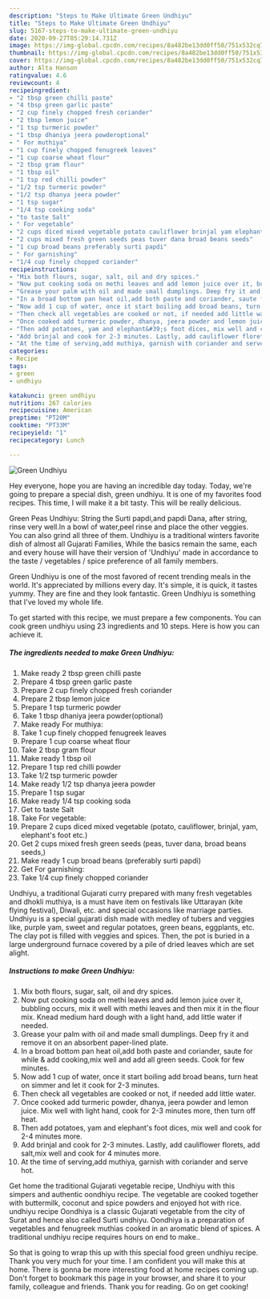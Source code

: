 ```yaml
---
description: "Steps to Make Ultimate Green Undhiyu"
title: "Steps to Make Ultimate Green Undhiyu"
slug: 5167-steps-to-make-ultimate-green-undhiyu
date: 2020-09-27T05:29:14.731Z
image: https://img-global.cpcdn.com/recipes/8a482be13dd0ff50/751x532cq70/green-undhiyu-recipe-main-photo.jpg
thumbnail: https://img-global.cpcdn.com/recipes/8a482be13dd0ff50/751x532cq70/green-undhiyu-recipe-main-photo.jpg
cover: https://img-global.cpcdn.com/recipes/8a482be13dd0ff50/751x532cq70/green-undhiyu-recipe-main-photo.jpg
author: Alta Hanson
ratingvalue: 4.6
reviewcount: 4
recipeingredient:
- "2 tbsp green chilli paste"
- "4 tbsp green garlic paste"
- "2 cup finely chopped fresh coriander"
- "2 tbsp lemon juice"
- "1 tsp turmeric powder"
- "1 tbsp dhaniya jeera powderoptional"
- " For muthiya"
- "1 cup finely chopped fenugreek leaves"
- "1 cup coarse wheat flour"
- "2 tbsp gram flour"
- "1 tbsp oil"
- "1 tsp red chilli powder"
- "1/2 tsp turmeric powder"
- "1/2 tsp dhanya jeera powder"
- "1 tsp sugar"
- "1/4 tsp cooking soda"
- "to taste Salt"
- " For vegetable"
- "2 cups diced mixed vegetable potato cauliflower brinjal yam elephants foot etc"
- "2 cups mixed fresh green seeds peas tuver dana broad beans seeds"
- "1 cup broad beans preferably surti papdi"
- " For garnishing"
- "1/4 cup finely chopped coriander"
recipeinstructions:
- "Mix both flours, sugar, salt, oil and dry spices."
- "Now put cooking soda on methi leaves and add lemon juice over it, bubbling occurs, mix it well with methi leaves and then mix it in the flour mix. Knead medium hard dough with a light hand, add little water if needed."
- "Grease your palm with oil and made small dumplings. Deep fry it and remove it on an absorbent paper-lined plate."
- "In a broad bottom pan heat oil,add both paste and coriander, saute for while &amp; add cooking,mix well and add all green seeds. Cook for few minutes."
- "Now add 1 cup of water, once it start boiling add broad beans, turn heat on simmer and let it cook for 2-3 minutes."
- "Then check all vegetables are cooked or not, if needed add little water."
- "Once cooked add turmeric powder, dhanya, jeera powder and lemon juice. Mix well with light hand, cook for 2-3 minutes more, then turn off heat."
- "Then add potatoes, yam and elephant&#39;s foot dices, mix well and cook for 2-4 minutes more."
- "Add brinjal and cook for 2-3 minutes. Lastly, add cauliflower florets, add salt,mix well and cook for 4 minutes more."
- "At the time of serving,add muthiya, garnish with coriander and serve hot."
categories:
- Recipe
tags:
- green
- undhiyu

katakunci: green undhiyu 
nutrition: 267 calories
recipecuisine: American
preptime: "PT20M"
cooktime: "PT33M"
recipeyield: "1"
recipecategory: Lunch

---
```



![Green Undhiyu](https://img-global.cpcdn.com/recipes/8a482be13dd0ff50/751x532cq70/green-undhiyu-recipe-main-photo.jpg)

Hey everyone, hope you are having an incredible day today. Today, we're going to prepare a special dish, green undhiyu. It is one of my favorites food recipes. This time, I will make it a bit tasty. This will be really delicious.

Green Peas Undhiyu: String the Surti papdi,and papdi Dana, after string, rinse very well.ln a bowl of water,peel rinse and place the other veggies. You can also grind all three of them. Undhiyu is a traditional winters favorite dish of almost all Gujarati Families, While the basics remain the same, each and every house will have their version of &#39;Undhiyu&#39; made in accordance to the taste / vegetables / spice preference of all family members.

Green Undhiyu is one of the most favored of recent trending meals in the world. It's appreciated by millions every day. It's simple, it is quick, it tastes yummy. They are fine and they look fantastic. Green Undhiyu is something that I've loved my whole life.


To get started with this recipe, we must prepare a few components. You can cook green undhiyu using 23 ingredients and 10 steps. Here is how you can achieve it.

<!--inarticleads1-->

##### The ingredients needed to make Green Undhiyu:

1. Make ready 2 tbsp green chilli paste
1. Prepare 4 tbsp green garlic paste
1. Prepare 2 cup finely chopped fresh coriander
1. Prepare 2 tbsp lemon juice
1. Prepare 1 tsp turmeric powder
1. Take 1 tbsp dhaniya jeera powder(optional)
1. Make ready  For muthiya:
1. Take 1 cup finely chopped fenugreek leaves
1. Prepare 1 cup coarse wheat flour
1. Take 2 tbsp gram flour
1. Make ready 1 tbsp oil
1. Prepare 1 tsp red chilli powder
1. Take 1/2 tsp turmeric powder
1. Make ready 1/2 tsp dhanya jeera powder
1. Prepare 1 tsp sugar
1. Make ready 1/4 tsp cooking soda
1. Get to taste Salt
1. Take  For vegetable:
1. Prepare 2 cups diced mixed vegetable (potato, cauliflower, brinjal, yam, elephant&#39;s foot etc.)
1. Get 2 cups mixed fresh green seeds (peas, tuver dana, broad beans seeds,)
1. Make ready 1 cup broad beans (preferably surti papdi)
1. Get  For garnishing:
1. Take 1/4 cup finely chopped coriander


Undhiyu, a traditional Gujarati curry prepared with many fresh vegetables and dhokli muthiya, is a must have item on festivals like Uttarayan (kite flying festival), Diwali, etc. and special occasions like marriage parties. Undhiyu is a special gujarati dish made with medley of tubers and veggies like, purple yam, sweet and regular potatoes, green beans, eggplants, etc. The clay pot is filled with veggies and spices. Then, the pot is buried in a large underground furnace covered by a pile of dried leaves which are set alight. 

<!--inarticleads2-->

##### Instructions to make Green Undhiyu:

1. Mix both flours, sugar, salt, oil and dry spices.
1. Now put cooking soda on methi leaves and add lemon juice over it, bubbling occurs, mix it well with methi leaves and then mix it in the flour mix. Knead medium hard dough with a light hand, add little water if needed.
1. Grease your palm with oil and made small dumplings. Deep fry it and remove it on an absorbent paper-lined plate.
1. In a broad bottom pan heat oil,add both paste and coriander, saute for while &amp; add cooking,mix well and add all green seeds. Cook for few minutes.
1. Now add 1 cup of water, once it start boiling add broad beans, turn heat on simmer and let it cook for 2-3 minutes.
1. Then check all vegetables are cooked or not, if needed add little water.
1. Once cooked add turmeric powder, dhanya, jeera powder and lemon juice. Mix well with light hand, cook for 2-3 minutes more, then turn off heat.
1. Then add potatoes, yam and elephant&#39;s foot dices, mix well and cook for 2-4 minutes more.
1. Add brinjal and cook for 2-3 minutes. Lastly, add cauliflower florets, add salt,mix well and cook for 4 minutes more.
1. At the time of serving,add muthiya, garnish with coriander and serve hot.


Get home the traditional Gujarati vegetable recipe, Undhiyu with this simpers and authentic oondhiyu recipe. The vegetable are cooked together with buttermilk, coconut and spice powders and enjoyed hot with rice. undhiyu recipe Oondhiya is a classic Gujarati vegetable from the city of Surat and hence also called Surti undhiyu. Oondhiya is a preparation of vegetables and fenugreek muthias cooked in an aromatic blend of spices. A traditional undhiyu recipe requires hours on end to make.. 

So that is going to wrap this up with this special food green undhiyu recipe. Thank you very much for your time. I am confident you will make this at home. There is gonna be more interesting food at home recipes coming up. Don't forget to bookmark this page in your browser, and share it to your family, colleague and friends. Thank you for reading. Go on get cooking!
